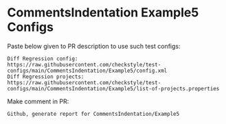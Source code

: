 # CommentsIndentation Example5 Configs
Paste below given to PR description to use such test configs:
```
Diff Regression config: https://raw.githubusercontent.com/checkstyle/test-configs/main/CommentsIndentation/Example5/config.xml
Diff Regression projects: https://raw.githubusercontent.com/checkstyle/test-configs/main/CommentsIndentation/Example5/list-of-projects.properties
```
Make comment in PR:
```
Github, generate report for CommentsIndentation/Example5
```
